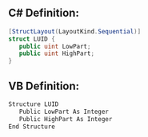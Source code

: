 
## C# Definition:
```cs
[StructLayout(LayoutKind.Sequential)]
struct LUID {
   public uint LowPart;
   public uint HighPart;
}
```

## VB Definition:
```cs
Structure LUID 
   Public LowPart As Integer
   Public HighPart As Integer
End Structure
```
